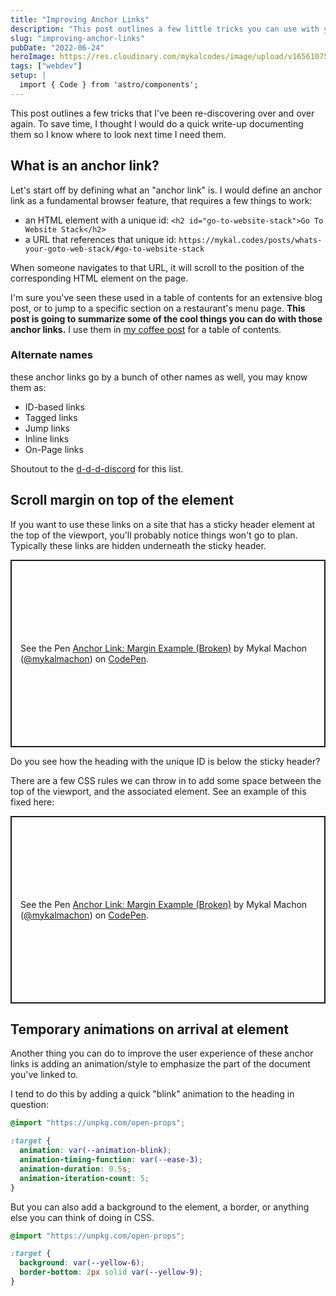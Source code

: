 ```yaml
---
title: "Improving Anchor Links"
description: "This post outlines a few little tricks you can use with your anchor links"
slug: "improving-anchor-links"
pubDate: "2022-06-24"
heroImage: https://res.cloudinary.com/mykalcodes/image/upload/v1656107583/Mykal%20Codes/rick-rothenberg-Nqx3SaMp4kQ-unsplash.jpg
tags: ["webdev"]
setup: |
  import { Code } from 'astro/components';
---
```


This post outlines a few tricks that I've been re-discovering over and over again. To save time, I thought I would do a quick write-up documenting them so I know where to look next time I need them.

## What is an anchor link?

Let's start off by defining what an "anchor link" is. I would define an anchor link as a fundamental browser feature, that requires a few things to work:

- an HTML element with a unique id: `<h2 id="go-to-website-stack">Go To Website Stack</h2>`
- a URL that references that unique id: `https://mykal.codes/posts/whats-your-goto-web-stack/#go-to-website-stack`

When someone navigates to that URL, it will scroll to the position of the corresponding HTML element on the page.

I'm sure you've seen these used in a table of contents for an extensive blog post, or to jump to a specific section on a restaurant's menu page. **This post is going to summarize some of the cool things you can do with those anchor links.** I use them in [my coffee post](/posts/coffee-setup) for a table of contents.

### Alternate names

these anchor links go by a bunch of other names as well, you may know them as:

- ID-based links
- Tagged links
- Jump links
- Inline links
- On-Page links

Shoutout to the [d-d-d-discord](https://www.patreon.com/shoptalkshow) for this list.

## Scroll margin on top of the element

If you want to use these links on a site that has a sticky header element at the top of the viewport, you'll probably notice things won't go to plan. Typically these links are hidden underneath the sticky header.

<p class="codepen" data-height="300" data-default-tab="result" data-slug-hash="RwQXYrj" data-user="mykalmachon" style="height: 300px; box-sizing: border-box; display: flex; align-items: center; justify-content: center; border: 2px solid; margin: 1em 0; padding: 1em;">
  <span>See the Pen <a href="https://codepen.io/mykalmachon/pen/RwQXYrj">
  Anchor Link: Margin Example (Broken)</a> by Mykal Machon (<a href="https://codepen.io/mykalmachon">@mykalmachon</a>)
  on <a href="https://codepen.io">CodePen</a>.</span>
</p>
<script async src="https://cpwebassets.codepen.io/assets/embed/ei.js"></script>

Do you see how the heading with the unique ID is below the sticky header?

There are a few CSS rules we can throw in to add some space between the top of the viewport, and the associated element.
See an example of this fixed here:

<p class="codepen" data-height="300" data-default-tab="result" data-slug-hash="YzemOGr" data-user="mykalmachon" style="height: 300px; box-sizing: border-box; display: flex; align-items: center; justify-content: center; border: 2px solid; margin: 1em 0; padding: 1em;">
  <span>See the Pen <a href="https://codepen.io/mykalmachon/pen/YzemOGr">
  Anchor Link: Margin Example (Broken)</a> by Mykal Machon (<a href="https://codepen.io/mykalmachon">@mykalmachon</a>)
  on <a href="https://codepen.io">CodePen</a>.</span>
</p>
<script async src="https://cpwebassets.codepen.io/assets/embed/ei.js"></script>

## Temporary animations on arrival at element

Another thing you can do to improve the user experience of these anchor links is adding an animation/style to emphasize the part of the document you've linked to.

I tend to do this by adding a quick "blink" animation to the heading in question:

```css
@import "https://unpkg.com/open-props";

:target {
  animation: var(--animation-blink);
  animation-timing-function: var(--ease-3);
  animation-duration: 0.5s;
  animation-iteration-count: 5;
}
```

But you can also add a background to the element, a border, or anything else you can think of doing in CSS.

```css
@import "https://unpkg.com/open-props";

:target {
  background: var(--yellow-6);
  border-bottom: 2px solid var(--yellow-9);
}
```
